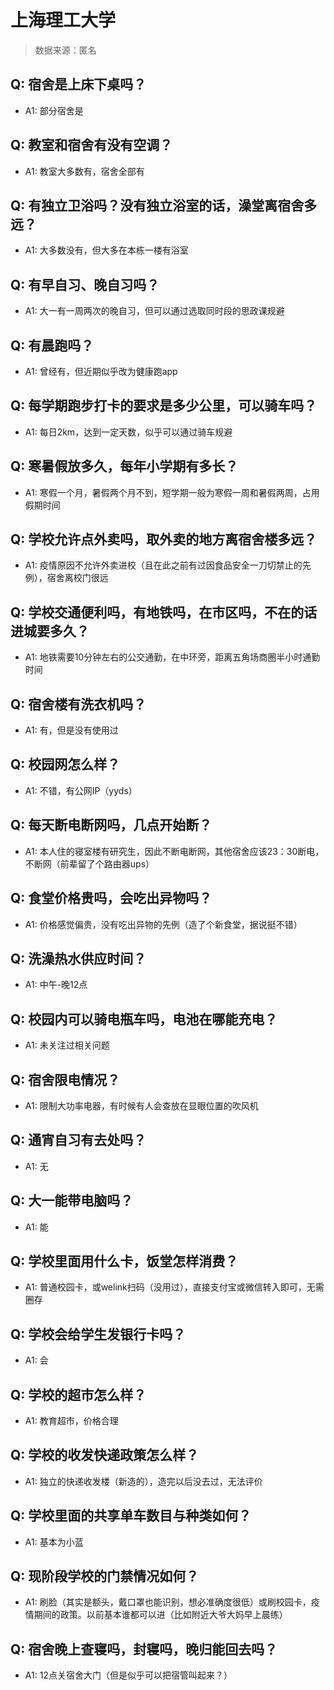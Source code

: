 # 上海理工大学

> 数据来源：匿名

## Q: 宿舍是上床下桌吗？

- A1: 部分宿舍是

## Q: 教室和宿舍有没有空调？

- A1: 教室大多数有，宿舍全部有

## Q: 有独立卫浴吗？没有独立浴室的话，澡堂离宿舍多远？

- A1: 大多数没有，但大多在本栋一楼有浴室

## Q: 有早自习、晚自习吗？

- A1: 大一有一周两次的晚自习，但可以通过选取同时段的思政课规避

## Q: 有晨跑吗？

- A1: 曾经有，但近期似乎改为健康跑app

## Q: 每学期跑步打卡的要求是多少公里，可以骑车吗？

- A1: 每日2km，达到一定天数，似乎可以通过骑车规避

## Q: 寒暑假放多久，每年小学期有多长？

- A1: 寒假一个月，暑假两个月不到，短学期一般为寒假一周和暑假两周，占用假期时间

## Q: 学校允许点外卖吗，取外卖的地方离宿舍楼多远？

- A1: 疫情原因不允许外卖进校（且在此之前有过因食品安全一刀切禁止的先例），宿舍离校门很远

## Q: 学校交通便利吗，有地铁吗，在市区吗，不在的话进城要多久？

- A1: 地铁需要10分钟左右的公交通勤，在中环旁，距离五角场商圈半小时通勤时间

## Q: 宿舍楼有洗衣机吗？

- A1: 有，但是没有使用过

## Q: 校园网怎么样？

- A1: 不错，有公网IP（yyds）

## Q: 每天断电断网吗，几点开始断？

- A1: 本人住的寝室楼有研究生，因此不断电断网，其他宿舍应该23：30断电，不断网（前辈留了个路由器ups）

## Q: 食堂价格贵吗，会吃出异物吗？

- A1: 价格感觉偏贵，没有吃出异物的先例（造了个新食堂，据说挺不错）

## Q: 洗澡热水供应时间？

- A1: 中午-晚12点

## Q: 校园内可以骑电瓶车吗，电池在哪能充电？

- A1: 未关注过相关问题

## Q: 宿舍限电情况？

- A1: 限制大功率电器，有时候有人会查放在显眼位置的吹风机

## Q: 通宵自习有去处吗？

- A1: 无

## Q: 大一能带电脑吗？

- A1: 能

## Q: 学校里面用什么卡，饭堂怎样消费？

- A1: 普通校园卡，或welink扫码（没用过），直接支付宝或微信转入即可，无需圈存

## Q: 学校会给学生发银行卡吗？

- A1: 会

## Q: 学校的超市怎么样？

- A1: 教育超市，价格合理

## Q: 学校的收发快递政策怎么样？

- A1: 独立的快递收发楼（新造的），造完以后没去过，无法评价

## Q: 学校里面的共享单车数目与种类如何？

- A1: 基本为小蓝

## Q: 现阶段学校的门禁情况如何？

- A1: 刷脸（其实是额头，戴口罩也能识别，想必准确度很低）或刷校园卡，疫情期间的政策。以前基本谁都可以进（比如附近大爷大妈早上晨练）

## Q: 宿舍晚上查寝吗，封寝吗，晚归能回去吗？

- A1: 12点关宿舍大门（但是似乎可以把宿管叫起来？）

